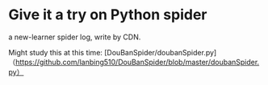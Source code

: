 # Give it a try on Python spider
a new-learner spider log, write by CDN.

Might study this at this time: [DouBanSpider/doubanSpider.py]（https://github.com/lanbing510/DouBanSpider/blob/master/doubanSpider.py）
